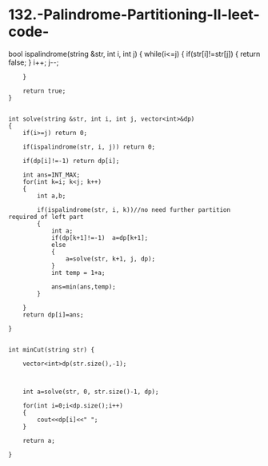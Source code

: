 # 132.-Palindrome-Partitioning-II-leet-code-


bool ispalindrome(string &str, int i, int j)
    {
        while(i<=j)
        {
            if(str[i]!=str[j])
            {
                return false;
            }
            i++;
            j--;
                
        }
        
        return true;
    }
    
    
    int solve(string &str, int i, int j, vector<int>&dp)
    {
        if(i>=j) return 0;
        
        if(ispalindrome(str, i, j)) return 0;
        
        if(dp[i]!=-1) return dp[i];
        
        int ans=INT_MAX;
        for(int k=i; k<j; k++)
        {
            int a,b;

            if(ispalindrome(str, i, k))//no need further partition required of left part
            {
                int a;
                if(dp[k+1]!=-1)  a=dp[k+1];
                else
                {
                    a=solve(str, k+1, j, dp);
                }
                int temp = 1+a;

                ans=min(ans,temp);
            }

        }
        return dp[i]=ans;
        
    }


    int minCut(string str) {

        vector<int>dp(str.size(),-1);



        int a=solve(str, 0, str.size()-1, dp);

        for(int i=0;i<dp.size();i++)
        {
            cout<<dp[i]<<" ";
        }

        return a;
        
    }

